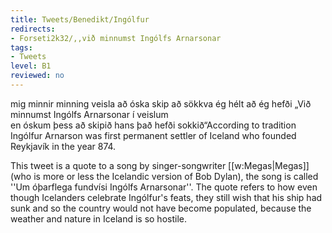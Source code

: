```yaml
---
title: Tweets/Benedikt/Ingólfur
redirects:
- Forseti2k32/,,við minnumst Ingólfs Arnarsonar
tags:
- Tweets
level: B1
reviewed: no
---
```

<vocabulary>
mig minnir
minning
veisla
að óska
skip
að sökkva
ég hélt að ég hefði
</vocabulary>
<Tweet
data-translate="true"
audio="LoeT.mp3"
photo1="Tweet-forseti2k32-1lavjxo.jpg"
id="810807254823923712"
date="1482146488000"
favorites="4"
user_name="Benedikt"
handle="forseti2k32"
user_picture="Tweet-forseti2k32-1rhck2j.jpg"
verified=""
>„Við minnumst Ingólfs Arnarsonar í veislum<br>
en óskum þess að skipið hans það hefði sokkið“<ref>According to tradition Ingólfur Arnarson was first permanent settler of Iceland who founded Reykjavík in the year 874.

This tweet is a quote to a song by singer-songwriter [[w:Megas|Megas]] (who is more or less the Icelandic version of Bob Dylan), the song is called ''Um óþarflega fundvísi Ingólfs Arnarsonar''. The quote refers to how even though Icelanders celebrate Ingólfur's feats, they still wish that his ship had sunk and so the country would not have become populated, because the weather and nature in Iceland is so hostile.</ref></Tweet>
